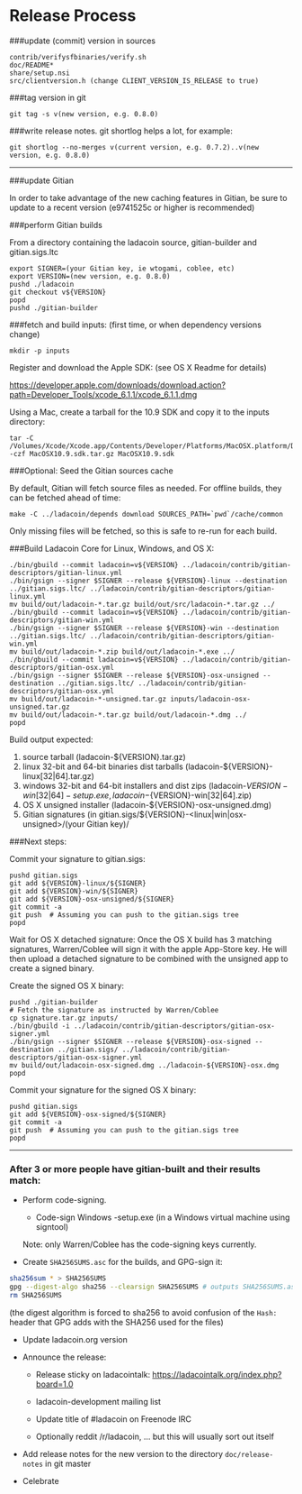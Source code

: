 Release Process
====================

###update (commit) version in sources

	contrib/verifysfbinaries/verify.sh
	doc/README*
	share/setup.nsi
	src/clientversion.h (change CLIENT_VERSION_IS_RELEASE to true)

###tag version in git

	git tag -s v(new version, e.g. 0.8.0)

###write release notes. git shortlog helps a lot, for example:

	git shortlog --no-merges v(current version, e.g. 0.7.2)..v(new version, e.g. 0.8.0)

* * *

###update Gitian

 In order to take advantage of the new caching features in Gitian, be sure to update to a recent version (e9741525c or higher is recommended)

###perform Gitian builds

 From a directory containing the ladacoin source, gitian-builder and gitian.sigs.ltc
  
    export SIGNER=(your Gitian key, ie wtogami, coblee, etc)
	export VERSION=(new version, e.g. 0.8.0)
	pushd ./ladacoin
	git checkout v${VERSION}
	popd
	pushd ./gitian-builder

###fetch and build inputs: (first time, or when dependency versions change)

	mkdir -p inputs

 Register and download the Apple SDK: (see OS X Readme for details)

 https://developer.apple.com/downloads/download.action?path=Developer_Tools/xcode_6.1.1/xcode_6.1.1.dmg

 Using a Mac, create a tarball for the 10.9 SDK and copy it to the inputs directory:

	tar -C /Volumes/Xcode/Xcode.app/Contents/Developer/Platforms/MacOSX.platform/Developer/SDKs/ -czf MacOSX10.9.sdk.tar.gz MacOSX10.9.sdk

###Optional: Seed the Gitian sources cache

  By default, Gitian will fetch source files as needed. For offline builds, they can be fetched ahead of time:

	make -C ../ladacoin/depends download SOURCES_PATH=`pwd`/cache/common

  Only missing files will be fetched, so this is safe to re-run for each build.

###Build Ladacoin Core for Linux, Windows, and OS X:

	./bin/gbuild --commit ladacoin=v${VERSION} ../ladacoin/contrib/gitian-descriptors/gitian-linux.yml
	./bin/gsign --signer $SIGNER --release ${VERSION}-linux --destination ../gitian.sigs.ltc/ ../ladacoin/contrib/gitian-descriptors/gitian-linux.yml
	mv build/out/ladacoin-*.tar.gz build/out/src/ladacoin-*.tar.gz ../
	./bin/gbuild --commit ladacoin=v${VERSION} ../ladacoin/contrib/gitian-descriptors/gitian-win.yml
	./bin/gsign --signer $SIGNER --release ${VERSION}-win --destination ../gitian.sigs.ltc/ ../ladacoin/contrib/gitian-descriptors/gitian-win.yml
	mv build/out/ladacoin-*.zip build/out/ladacoin-*.exe ../
	./bin/gbuild --commit ladacoin=v${VERSION} ../ladacoin/contrib/gitian-descriptors/gitian-osx.yml
	./bin/gsign --signer $SIGNER --release ${VERSION}-osx-unsigned --destination ../gitian.sigs.ltc/ ../ladacoin/contrib/gitian-descriptors/gitian-osx.yml
	mv build/out/ladacoin-*-unsigned.tar.gz inputs/ladacoin-osx-unsigned.tar.gz
	mv build/out/ladacoin-*.tar.gz build/out/ladacoin-*.dmg ../
	popd
  Build output expected:

  1. source tarball (ladacoin-${VERSION}.tar.gz)
  2. linux 32-bit and 64-bit binaries dist tarballs (ladacoin-${VERSION}-linux[32|64].tar.gz)
  3. windows 32-bit and 64-bit installers and dist zips (ladacoin-${VERSION}-win[32|64]-setup.exe, ladacoin-${VERSION}-win[32|64].zip)
  4. OS X unsigned installer (ladacoin-${VERSION}-osx-unsigned.dmg)
  5. Gitian signatures (in gitian.sigs/${VERSION}-<linux|win|osx-unsigned>/(your Gitian key)/

###Next steps:

Commit your signature to gitian.sigs:

	pushd gitian.sigs
	git add ${VERSION}-linux/${SIGNER}
	git add ${VERSION}-win/${SIGNER}
	git add ${VERSION}-osx-unsigned/${SIGNER}
	git commit -a
	git push  # Assuming you can push to the gitian.sigs tree
	popd

  Wait for OS X detached signature:
	Once the OS X build has 3 matching signatures, Warren/Coblee will sign it with the apple App-Store key.
	He will then upload a detached signature to be combined with the unsigned app to create a signed binary.

  Create the signed OS X binary:

	pushd ./gitian-builder
	# Fetch the signature as instructed by Warren/Coblee
	cp signature.tar.gz inputs/
	./bin/gbuild -i ../ladacoin/contrib/gitian-descriptors/gitian-osx-signer.yml
	./bin/gsign --signer $SIGNER --release ${VERSION}-osx-signed --destination ../gitian.sigs/ ../ladacoin/contrib/gitian-descriptors/gitian-osx-signer.yml
	mv build/out/ladacoin-osx-signed.dmg ../ladacoin-${VERSION}-osx.dmg
	popd

Commit your signature for the signed OS X binary:

	pushd gitian.sigs
	git add ${VERSION}-osx-signed/${SIGNER}
	git commit -a
	git push  # Assuming you can push to the gitian.sigs tree
	popd

-------------------------------------------------------------------------

### After 3 or more people have gitian-built and their results match:

- Perform code-signing.

    - Code-sign Windows -setup.exe (in a Windows virtual machine using signtool)

  Note: only Warren/Coblee has the code-signing keys currently.

- Create `SHA256SUMS.asc` for the builds, and GPG-sign it:
```bash
sha256sum * > SHA256SUMS
gpg --digest-algo sha256 --clearsign SHA256SUMS # outputs SHA256SUMS.asc
rm SHA256SUMS
```
(the digest algorithm is forced to sha256 to avoid confusion of the `Hash:` header that GPG adds with the SHA256 used for the files)

- Update ladacoin.org version

- Announce the release:

  - Release sticky on ladacointalk: https://ladacointalk.org/index.php?board=1.0

  - ladacoin-development mailing list

  - Update title of #ladacoin on Freenode IRC

  - Optionally reddit /r/ladacoin, ... but this will usually sort out itself

- Add release notes for the new version to the directory `doc/release-notes` in git master

- Celebrate 
